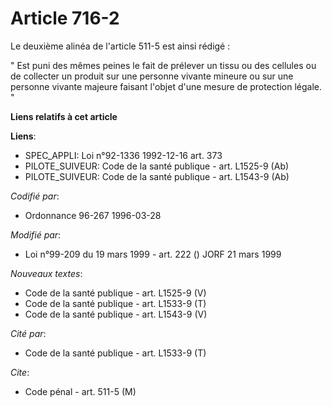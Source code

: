 # Article 716-2

Le deuxième alinéa de l'article 511-5 est ainsi rédigé :

" Est puni des mêmes peines le fait de prélever un tissu ou des cellules ou de collecter un produit sur une personne vivante
mineure ou sur une personne vivante majeure faisant l'objet d'une mesure de protection légale. "

**Liens relatifs à cet article**

**Liens**:

  - SPEC_APPLI: Loi n°92-1336 1992-12-16 art. 373
  - PILOTE_SUIVEUR: Code de la santé publique - art. L1525-9 (Ab)
  - PILOTE_SUIVEUR: Code de la santé publique - art. L1543-9 (Ab)

_Codifié par_:

  - Ordonnance 96-267 1996-03-28

_Modifié par_:

  - Loi n°99-209 du 19 mars 1999 - art. 222 () JORF 21 mars 1999

_Nouveaux textes_:

  - Code de la santé publique - art. L1525-9 (V)
  - Code de la santé publique - art. L1533-9 (T)
  - Code de la santé publique - art. L1543-9 (V)

_Cité par_:

  - Code de la santé publique - art. L1533-9 (T)

_Cite_:

  - Code pénal - art. 511-5 (M)
